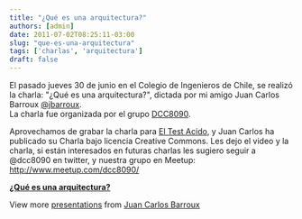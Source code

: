 ```yaml
---
title: "¿Qué es una arquitectura?"
authors: [admin]
date: 2011-07-02T08:25:11-03:00
slug: "que-es-una-arquitectura"
tags: ['charlas', 'arquitectura']
draft: false
---
```

El pasado jueves 30 de junio en el Colegio de Ingenieros de Chile, se
realizó la charla: "¿Qué es una arquitectura?", dictada por mi amigo
Juan Carlos Barroux [\@jbarroux](https://twitter.com/#!/jbarroux).\
La charla fue organizada por el grupo
[DCC8090](http://www.meetup.com/dcc8090/).

Aprovechamos de grabar la charla para [El Test
Acido](http://www.eltestacido.cl/), y Juan Carlos ha publicado su Charla
bajo licencia Creative Commons. Les dejo el video y la charla, si están
interesados en futuras charlas les sugiero seguir a \@dcc8090 en
twitter, y nuestra grupo en Meetup: <http://www.meetup.com/dcc8090/>

**[¿Qué es una
arquitectura?](http://www.slideshare.net/jbarroux/qu-es-una-arquitectura)**

View more [presentations](http://www.slideshare.net/) from [Juan Carlos
Barroux](http://www.slideshare.net/jbarroux)

